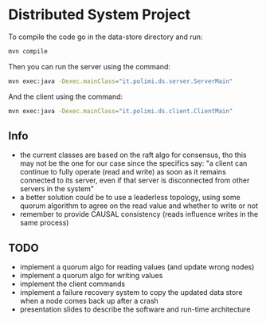 # Distributed System Project

To compile the code go in the data-store directory and run:
```bash
mvn compile
```

Then you can run the server using the command:
```bash
mvn exec:java -Dexec.mainClass="it.polimi.ds.server.ServerMain"
```

And the client using the command:
```bash
mvn exec:java -Dexec.mainClass="it.polimi.ds.client.ClientMain"
```

## Info
- the current classes are based on the raft algo for consensus, tho this may not be the one for our case since the specifics say: "a client can continue to fully operate
(read and write) as soon as it remains connected to its server, even if that server is disconnected from other servers in the system"
- a better solution could be to use a leaderless topology, using some quorum algorithm to agree on the read value and whether to write or not
- remember to provide CAUSAL consistency (reads influence writes in the same process)

## TODO
- implement a quorum algo for reading values (and update wrong nodes)
- implement a quorum algo for writing values
- implement the client commands
- implement a failure recovery system to copy the updated data store when a node comes back up after a crash
- presentation slides to describe the software and run-time architecture
